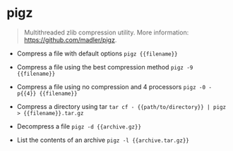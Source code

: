 # pigz
> Multithreaded zlib compression utility.
> More information: <https://github.com/madler/pigz>.

- Compress a file with default options
`pigz {{filename}}`

- Compress a file using the best compression method
`pigz -9 {{filename}}`

- Compress a file using no compression and 4 processors
`pigz -0 -p{{4}} {{filename}}`

- Compress a directory using tar
`tar cf - {{path/to/directory}} | pigz > {{filename}}.tar.gz`

- Decompress a file
`pigz -d {{archive.gz}}`

- List the contents of an archive
`pigz -l {{archive.tar.gz}}`
